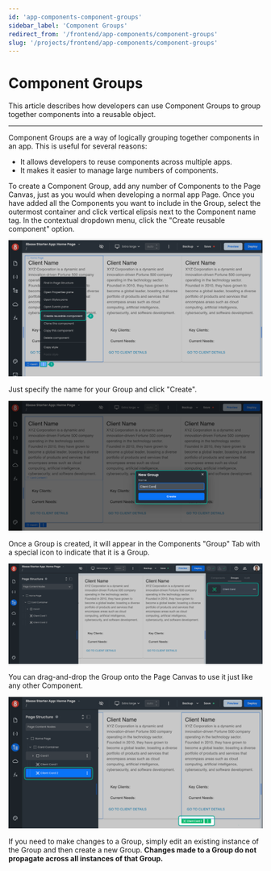 ```yaml
---
id: 'app-components-component-groups'
sidebar_label: 'Component Groups'
redirect_from: '/frontend/app-components/component-groups'
slug: '/projects/frontend/app-components/component-groups'
---
```


# Component Groups

This article describes how developers can use Component Groups to group together components into a reusable object.

---

Component Groups are a way of logically grouping together components in an app. This is useful for several reasons:

- It allows developers to reuse components across multiple apps.
- It makes it easier to manage large numbers of components.

To create a Component Group, add any number of Components to the Page Canvas, just as you would when developing a normal app Page. Once you have added all the Components you want to include in the Group, select the outermost container and click vertical elipsis next to the Component name tag. In the contextual dropdown menu, click the "Create reusable component" option.

![Component Groups](./_images/ab-app-components-component-groups-1.png)

Just specify the name for your Group and click "Create".

![Component Groups](./_images/ab-app-components-component-groups-2.png)

Once a Group is created, it will appear in the Components "Group" Tab with a special icon to indicate that it is a Group. 

![Component Groups](./_images/ab-app-components-component-groups-3.png)

You can drag-and-drop the Group onto the Page Canvas to use it just like any other Component.

![Component Groups](./_images/ab-app-components-component-groups-4.png)

If you need to make changes to a Group, simply edit an existing instance of the Group and then create a new Group. **Changes made to a Group do not propagate across all instances of that Group.**
